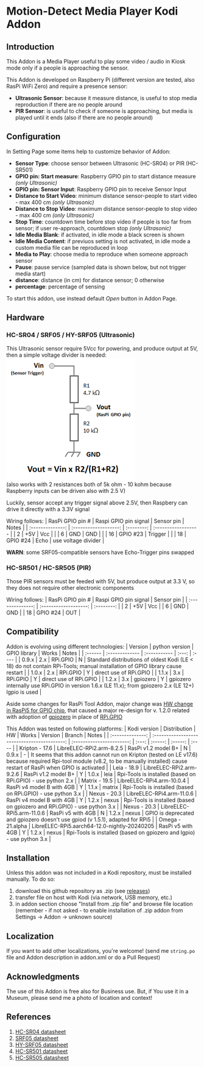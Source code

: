 # Motion-Detect Media Player Kodi Addon

## Introduction

This Addon is a Media Player useful to play some video / audio in Kiosk mode only if a people is approaching the sensor.

This Addon is developed on Raspberry Pi (different version are tested, also RasPi WiFi Zero) and require a presence sensor:

* **Ultrasonic Sensor**: because it measure distance, is useful to stop media reproduction if there are no people around
* **PIR Sensor**: is useful to check if someone is approaching, but media is played until it ends (also if there are no people around)


## Configuration

In Setting Page some items help to customize behavior of Addon:

* **Sensor Type**: choose sensor between Ultrasonic (HC-SR04) or PIR (HC-SR501)
* **GPIO pin: Start measure**: Raspberry GPIO pin to start distance measure *(only Ultrasonic)*
* **GPIO pin: Sensor Input**: Raspberry GPIO pin to receive Sensor Input
* **Distance to Start Video**: minimum distance sensor-people to start video - max 400 cm *(only Ultrasonic)*
* **Distance to Stop Video**: maximum distance sensor-people to stop video - max 400 cm *(only Ultrasonic)*
* **Stop Time**: countdown time before stop video if people is too far from sensor; if user re-approach, countdown stop *(only Ultrasonic)*
* **Idle Media Blank**: if activated, in idle mode a black screen is shown
* **Idle Media Content**: if previuos setting is not activated, in idle mode a custom media file can be reproduced in loop
* **Media to Play**: choose media to reproduce when someone approach sensor
* **Pause**: pause service (sampled data is shown below, but not trigger media start)
* **distance**: distance (in cm) for distance sensor; 0 otherwise
* **percentage**: percentage of sensing

To start this addon, use instead default *Open* button in Addon Page.


## Hardware

### HC-SR04 / SRF05 / HY-SRF05 (Ultrasonic)

This Ultrasonic sensor require 5Vcc for powering, and produce output at 5V, then a simple voltage divider is needed:
![Voltage divider](docs/Vdiv.png)  
(also works with 2 resistances both of 5k ohm - 10 kohm because Raspberry inputs can be driven also with 2.5 V)

Luckily, sensor accept any trigger signal above 2.5V, then Raspbery can drive it directly with a 3.3V signal

Wiring follows:
| RasPi GPIO pin # | Raspi GPIO pin signal | Sensor pin |        Notes        |
| :--------------: | :-------------------: | :--------: | :------------------ |
|        2         |         +5V           |    Vcc     |                     |
|        6         |         GND           |    GND     |                     |
|       16         |       GPIO #23        |  Trigger   |                     |
|       18         |       GPIO #24        |    Echo    | use voltage divider |

**WARN**: some SRF05-compatible sensors have Echo-Trigger pins swapped


### HC-SR501 / HC-SR505 (PIR)

Those PIR sensors must be feeded with 5V, but produce output at 3.3 V, so they does not require other electronic components

Wiring follows:
| RasPi GPIO pin # | Raspi GPIO pin signal | Sensor pin |
| :--------------: | :-------------------: | :--------: |
|        2         |         +5V           |    Vcc     |
|        6         |         GND           |    GND     |
|       18         |       GPIO #24        |    OUT     |


## Compatibility

Addon is evolving using different technologies:
| Version | python version | GPIO library | Works | Notes |
| :------ | :------------- | :----------- | :---: | :---- |
| 0.9.x   | 2.x            | RPi.GPIO     |   N   | Standard distributions of oldest Kodi (LE < 18) do not contain RPi-Tools; manual installation of GPIO library cause restart |
| 1.0.x   | 2.x            | RPi.GPIO     |   Y   | direct use of RPi.GPIO |
| 1.1.x   | 3.x            | RPi.GPIO     |   Y   | direct use of RPi.GPIO |
| 1.2.x   | 3.x            | gpiozero     |   Y   | gpiozero internally use RPi.GPIO in version 1.6.x (LE 11.x); from gpiozero 2.x (LE 12+) lgpio is used |

Aside some changes for RasPi Tool Addon, major change was [HW change in RasPi5 for GPIO chip](https://www.raspberrypi.com/news/rp1-the-silicon-controlling-raspberry-pi-5-i-o-designed-here-at-raspberry-pi/), that caused a major re-design for v. 1.2.0 related with adoption of [gpiozero](https://gpiozero.readthedocs.io/en/latest/) in place of [RPi.GPIO](https://sourceforge.net/projects/raspberry-gpio-python/)

This Addon was tested on following platforms:
|   Kodi version   | Distribution                                 |            HW             | Works | Version | Branch  | Notes |
| :--------------: | :------------------------------------------: | :-----------------------: | :---: | :-----: | :-----: | :---- |
| Kripton - 17.6   | LibreELEC-RPi2.arm-8.2.5                     | RasPi v1.2 model B+       |   N   |  0.9.x  |  -      | It seems that this addon cannot run on Kripton (tested on LE v17.6) because required Rpi-tool module (v8.2, to be manually installed) cause restart of RasPi when GPIO is activated |
| Leia - 18.9      | LibreELEC-RPi2.arm-9.2.6                     | RasPi v1.2 model B+       |   Y   |  1.0.x  |  leia   | Rpi-Tools is installed (based on RPi.GPIO) - use python 2.x |
| Matrix - 19.5    | LibreELEC-RPi4.arm-10.0.4                    | RasPi v4 model B with 4GB |   Y   |  1.1.x  |  matrix | Rpi-Tools is installed (based on RPi.GPIO) - use python 3.x |
| Nexus - 20.3     | LibreELEC-RPi4.arm-11.0.6                    | RasPi v4 model B with 4GB |   Y   |  1.2.x  |  nexus  | Rpi-Tools is installed (based on gpiozero and RPi.GPIO) - use python 3.x |
| Nexus - 20.3     | LibreELEC-RPi5.arm-11.0.6                    | RasPi v5 with 4GB         |   N   |  1.2.x  |  nexus  | GPIO is deprecated and gpiozero doesn't use gpiod (v 1.5.1), adapted for RPi5 |
| Omega - 21.alpha | LibreELEC-RPi5.aarch64-12.0-nightly-20240205 | RasPi v5 with 4GB         |   Y   |  1.2.x  |  nexus  | Rpi-Tools is installed (based on gpiozero and lgpio) - use python 3.x |


## Installation

Unless this addon was not included in a Kodi repository, must be installed manually.
To do so:
1. download this github repository as .zip (see [releases](https://github.com/Leo-C/kodi.addon.motiondetect/releases))
2. transfer file on host with Kodi (via network, USB memory, etc.)
3. in addon section choose "Install from .zip file" and browse file location
   (remember - if not asked - to enable installation of .zip addon from Settings -> Addon -> unknown source)


## Localization

If you want to add other localizations, you're welcome!
(send me `string.po` file and Addon description in addon.xml or do a Pull Request)


## Acknowledgments

The use of this Addon is free also for Business use.
But, if You use it in a Museum, please send me a photo of location and context!


## References

1. [HC-SR04 datasheet](https://cdn.sparkfun.com/datasheets/Sensors/Proximity/HCSR04.pdf)
2. [SRF05 datasheet](https://www.robot-electronics.co.uk/htm/srf05tech.htm)
3. [HY-SRF05 datasheet](https://datasheetspdf.com/pdf-down/H/Y/-/HY-SRF05-ETC.pdf)
4. [HC-SR501 datasheet](https://cdn-learn.adafruit.com/downloads/pdf/pir-passive-infrared-proximity-motion-sensor.pdf)
5. [HC-SR505 datasheet](https://robu.in/wp-content/uploads/2017/04/datasheet-1.pdf)
